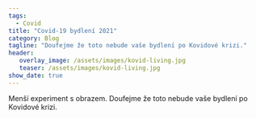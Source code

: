 ```yaml
---
tags:
  - Covid
title: "Covid-19 bydlení 2021"
category: Blog
tagline: "Doufejme že toto nebude vaše bydlení po Kovidové krizi."
header:
   overlay_image: /assets/images/kovid-living.jpg
   teaser: /assets/images/kovid-living.jpg
show_date: true    
---
```


Menší experiment s obrazem. Doufejme že toto nebude vaše bydlení po Kovidové krizi.